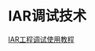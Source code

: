 # IAR调试技术

[IAR工程调试使用教程](https://blog.csdn.net/flyme2010/article/details/82106997?ops_request_misc=%257B%2522request%255Fid%2522%253A%2522166443323816800182120390%2522%252C%2522scm%2522%253A%252220140713.130102334..%2522%257D&request_id=166443323816800182120390&biz_id=0&utm_medium=distribute.pc_search_result.none-task-blog-2~all~sobaiduend~default-1-82106997-null-null.142^v50^new_blog_pos_by_title,201^v3^add_ask&utm_term=IAR%E8%B0%83%E8%AF%95%E6%95%99%E7%A8%8B&spm=1018.2226.3001.4187)